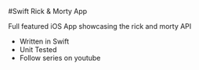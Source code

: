 #Swift Rick & Morty App

Full featured iOS App showcasing the rick and morty API

- Written in Swift
- Unit Tested
- Follow series on youtube

